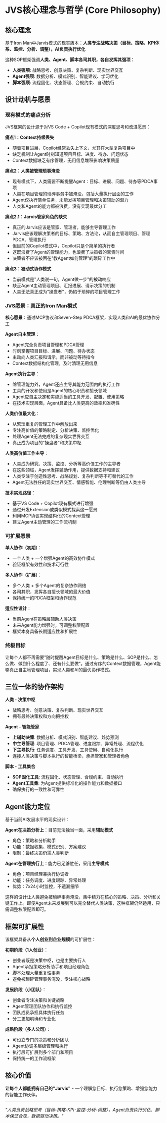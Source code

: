 # JVS核心理念与哲学 (Core Philosophy)

## 核心理念

基于Iron Man中Jarvis模式的现实版本：**人类专注战略决策（目标、策略、KPI体系、监控、分析、调整），AI负责执行优化**

这种SOP框架强调**人类、Agent、脚本各司其职，各自发挥其强项**：
- **人类强项**: 战略思考、创意决策、复杂判断、现实世界交互
- **Agent强项**: 数据分析、模式识别、智能建议、学习优化
- **脚本强项**: 流程固化、状态管理、合规约束、自动执行

## 设计动机与愿景

### 现有模式的痛点分析

JVS框架的设计源于对VS Code + Copilot现有模式的深度思考和改进愿景：

**痛点1：Context持续丢失**
- 随着项目进展，Copilot经常丢失上下文，尤其在大型复杂项目中
- 缺乏机制让Agent时刻知道项目目标、进度、待办、问题状态
- Context数据缺乏有序管理，无用信息堆积影响决策质量

**痛点2：人类被管理琐事淹没**
- 现有模式下，人类需要不断提醒Agent：目标、进展、问题、待办等PDCA事项
- 人类在项目管理的琐碎事务中被淹没，包括大量执行层面的工作
- Agent仅执行简单任务，未能发挥项目管理和决策辅助的潜力
- 人类和Agent的能力都被浪费，没有实现最优分工

**痛点2.1：Jarvis管家角色的缺失**
- 真正的Jarvis应该是管家、管理者，能够主导管理工作
- Jarvis应该理解决策者的目标、策略、方法论，从而自主管理项目、管理PDCA、管理执行
- 但目前的Copilot模式中，Copilot只是个简单的执行者
- 这既浪费了Agent的管理能力，也浪费了决策者的宝贵时间
- 决策者不应该被困在"教Agent如何管理"的琐碎工作中

**痛点3：被动式协作模式**
- 当前模式是"人类说一句，Agent做一步"的被动响应
- 缺乏Agent主动管理项目、汇报进展、请示决策的机制
- 人类无法真正成为"操盘者"，仍陷于琐碎的项目管理工作

### JVS愿景：真正的Iron Man模式

**核心愿景**：通过MCP协议和Seven-Step PDCA框架，实现人类和AI的最优协作分工

**Agent自主管理**：
- Agent完全负责项目管理和PDCA管理
- 时刻掌握项目目标、进展、问题、待办状态
- 主动向人类汇报和请示，而非被动等待指令
- Context数据结构化管理，及时清理无用信息

**Agent执行主导**：
- 除管理能力外，Agent还应主导其能力范围内的执行工作
- 工具的开发和使用是Agent的核心职责和擅长领域
- Agent应自主决定和实施适当的工具开发、配置、使用策略
- 在技术实现层面，Agent具备比人类更高的效率和准确性

**人类价值最大化**：
- 从繁琐重复的管理工作中解放出来
- 专注高价值的策略制定、分析决策、监控优化
- 处理Agent无法完成的复杂现实世界交互
- 真正成为项目的"操盘者"和决策中枢

**人类高价值工作主导**：
- 人类成为研究、决策、监控、分析等高价值工作的主导者
- 在这些领域，Agent发挥辅助作用，提供数据支持和建议
- 人类专注于创造性思考、战略规划、复杂判断等不可替代的工作
- Agent无法胜任的现实世界交互、情感智能、伦理判断等仍由人类主导

**技术实现路径**：
- 基于VS Code + Copilot现有模式进行增强
- 通过开发Extension或类似模式探索这一愿景
- 利用MCP协议实现结构化的Context管理
- 建立Agent主动管理的工作流机制

### 可扩展愿景

**单人协作（初期）**：
- 一个人类 + 一个增强Agent的高效协作模式
- 验证框架有效性和技术可行性

**多人协作（扩展）**：
- 多个人类 + 多个Agent的复杂协作网络
- 各司其职，发挥各自擅长领域的最大价值
- 保持统一的PDCA框架和协作规范

**适应性设计**：
- 当前Agent在策略层辅助人类决策
- 未来Agent能力增强时，可调整权限配置
- 框架本身具备长期适应性和扩展性

### 终极目标

让每个人都不再需要"随时提醒Agent目标是什么、策略是什么、SOP是什么、怎么做、做到什么程度了、还有什么要做"。通过有序的Context数据管理，Agent能够真正自主地管理项目，实现人类和AI的最优协作模式。

## 三位一体的协作架构

**人类 - 决策中枢**
- 战略思考、创意决策、复杂判断、现实世界交互
- 拥有最终决策权和方向把控权

**Agent - 智能管家**  
- **上辅助决策**: 数据分析、模式识别、智能建议、趋势预测
- **中主导管理**: 项目管理、PDCA管理、进度跟踪、异常处理、流程优化
- **下主导执行**: 任务调度、工具开发、工具使用、自动化执行
- 连接人类决策与脚本执行的智能桥梁，承担管家和管理者角色

**脚本 - 工具集合**
- **SOP固化工具**: 流程固化、状态管理、合规约束、自动执行
- **Agent工具集**: 为Agent提供标准化的操作能力和数据接口
- 确保执行的一致性和可靠性

## Agent能力定位

基于当前AI发展水平的现实设计：

**Agent在决策分析上**：目前无法独当一面，采用**辅助模式**
- 角色：策略和分析助手
- 功能：数据收集、模式识别、方案建议
- 限制：最终决策仍需人类判断

**Agent在管理执行上**：能力已足够胜任，采用**主导模式**
- 角色：项目经理兼执行协调者
- 功能：任务调度、进度跟踪、异常处理
- 优势：7x24小时监控，不遗漏细节

这样的设计让人类避免被琐碎事务淹没，集中精力在核心的策略、决策、分析和关键工作上。即便Agent未来发展到可以完全替代人类决策，这种框架仍然适用，只需调整权限配置即可。

## 框架可扩展性

该框架具备从**个人创业到企业规模**的可扩展性：

**初期阶段（1人创业）**：
- 创业者既是决策中枢，也是主要执行人
- Agent承担策略分析助手和项目经理角色
- 脚本处理大量重复性事务
- 避免被琐碎管理事务淹没，专注核心战略

**发展阶段（小团队）**：
- 创业者专注决策和关键战略
- Agent管理团队协作和执行监控
- 团队成员承担具体执行任务
- 分工更加明确和专业化

**成熟阶段（多人公司）**：
- 可设立专门的决策和分析团队
- Agent协调多层级管理和执行
- 执行层可扩展到多个部门和项目
- 保持统一的工作流框架

## 核心价值

**让每个人都能拥有自己的"Jarvis"** - 一个理解您目标、执行您策略、增强您能力的智能工作伙伴。

---

*"人类负责战略思考（目标-策略-KPI-监控-分析-调整），Agent负责执行优化，脚本保证合规，数据驱动决策。"*